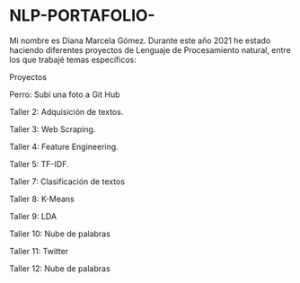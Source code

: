 # NLP-PORTAFOLIO-

Mi nombre es Diana Marcela Gómez. Durante este año 2021 he estado haciendo diferentes proyectos de Lenguaje de Procesamiento natural, entre los que trabajé temas específicos:

Proyectos

Perro: Subí una foto a Git Hub

Taller 2: Adquisición de textos.

Taller 3: Web Scraping.

Taller 4: Feature Engineering.

Taller 5: TF-IDF.

Taller 7: Clasificación de textos

Taller 8: K-Means

Taller 9: LDA

Taller 10: Nube de palabras

Taller 11: Twitter

Taller 12: Nube de palabras
